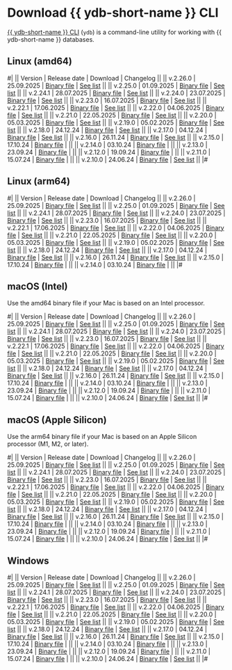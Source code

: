 # Download {{ ydb-short-name }} CLI

[{{ ydb-short-name }} CLI](../reference/ydb-cli/index.md) (`ydb`) is a command-line utility for working with {{ ydb-short-name }} databases.

## Linux (amd64)

#|
|| Version | Release date | Download | Changelog ||
|| v.2.26.0 | 25.09.2025 | [Binary file](https://storage.yandexcloud.net/yandexcloud-ydb/release/2.26.0/linux/amd64/ydb) | [See list](../changelog-cli.md#2-26-0) ||
|| v.2.25.0 | 01.09.2025 | [Binary file](https://storage.yandexcloud.net/yandexcloud-ydb/release/2.25.0/linux/amd64/ydb) | [See list](../changelog-cli.md#2-25-0) ||
|| v.2.24.1 | 28.07.2025 | [Binary file](https://storage.yandexcloud.net/yandexcloud-ydb/release/2.24.1/linux/amd64/ydb) | [See list](../changelog-cli.md#2-24-1) ||
|| v.2.24.0 | 23.07.2025 | [Binary file](https://storage.yandexcloud.net/yandexcloud-ydb/release/2.24.0/linux/amd64/ydb) | [See list](../changelog-cli.md#2-24-0) ||
|| v.2.23.0 | 16.07.2025 | [Binary file](https://storage.yandexcloud.net/yandexcloud-ydb/release/2.23.0/linux/amd64/ydb) | [See list](../changelog-cli.md#2-23-0) ||
|| v.2.22.1 | 17.06.2025 | [Binary file](https://storage.yandexcloud.net/yandexcloud-ydb/release/2.22.1/linux/amd64/ydb) | [See list](../changelog-cli.md#2-22-1) ||
|| v.2.22.0 | 04.06.2025 | [Binary file](https://storage.yandexcloud.net/yandexcloud-ydb/release/2.22.0/linux/amd64/ydb) | [See list](../changelog-cli.md#2-22-0) ||
|| v.2.21.0 | 22.05.2025 | [Binary file](https://storage.yandexcloud.net/yandexcloud-ydb/release/2.21.0/linux/amd64/ydb) | [See list](../changelog-cli.md#2-21-0) ||
|| v.2.20.0 | 05.03.2025 | [Binary file](https://storage.yandexcloud.net/yandexcloud-ydb/release/2.20.0/linux/amd64/ydb) | [See list](../changelog-cli.md#2-20-0) ||
|| v.2.19.0 | 05.02.2025 | [Binary file](https://storage.yandexcloud.net/yandexcloud-ydb/release/2.19.0/linux/amd64/ydb) | [See list](../changelog-cli.md#2-19-0) ||
|| v.2.18.0 | 24.12.24 | [Binary file](https://storage.yandexcloud.net/yandexcloud-ydb/release/2.18.0/linux/amd64/ydb) | [See list](../changelog-cli.md#2-18-0) ||
|| v.2.17.0 | 04.12.24 | [Binary file](https://storage.yandexcloud.net/yandexcloud-ydb/release/2.17.0/linux/amd64/ydb) | [See list](../changelog-cli.md#2-17-0) ||
|| v.2.16.0 | 26.11.24 | [Binary file](https://storage.yandexcloud.net/yandexcloud-ydb/release/2.16.0/linux/amd64/ydb) | [See list](../changelog-cli.md#2-16-0) ||
|| v.2.15.0 | 17.10.24 | [Binary file](https://storage.yandexcloud.net/yandexcloud-ydb/release/2.15.0/linux/amd64/ydb) | ||
|| v.2.14.0 | 03.10.24 | [Binary file](https://storage.yandexcloud.net/yandexcloud-ydb/release/2.14.0/linux/amd64/ydb) | ||
|| v.2.13.0 | 23.09.24 | [Binary file](https://storage.yandexcloud.net/yandexcloud-ydb/release/2.13.0/linux/amd64/ydb) | ||
|| v.2.12.0 | 19.09.24 | [Binary file](https://storage.yandexcloud.net/yandexcloud-ydb/release/2.12.0/linux/amd64/ydb) | ||
|| v.2.11.0 | 15.07.24 | [Binary file](https://storage.yandexcloud.net/yandexcloud-ydb/release/2.11.0/linux/amd64/ydb) | ||
|| v.2.10.0 | 24.06.24 | [Binary file](https://storage.yandexcloud.net/yandexcloud-ydb/release/2.10.0/linux/amd64/ydb) | [See list](../changelog-cli.md#2-10-0) ||
|#

## Linux (arm64)

#|
|| Version | Release date | Download | Changelog ||
|| v.2.26.0 | 25.09.2025 | [Binary file](https://storage.yandexcloud.net/yandexcloud-ydb/release/2.26.0/linux/arm64/ydb) | [See list](../changelog-cli.md#2-26-0) ||
|| v.2.25.0 | 01.09.2025 | [Binary file](https://storage.yandexcloud.net/yandexcloud-ydb/release/2.25.0/linux/arm64/ydb) | [See list](../changelog-cli.md#2-25-0) ||
|| v.2.24.1 | 28.07.2025 | [Binary file](https://storage.yandexcloud.net/yandexcloud-ydb/release/2.24.1/linux/arm64/ydb) | [See list](../changelog-cli.md#2-24-1) ||
|| v.2.24.0 | 23.07.2025 | [Binary file](https://storage.yandexcloud.net/yandexcloud-ydb/release/2.24.0/linux/arm64/ydb) | [See list](../changelog-cli.md#2-24-0) ||
|| v.2.23.0 | 16.07.2025 | [Binary file](https://storage.yandexcloud.net/yandexcloud-ydb/release/2.23.0/linux/arm64/ydb) | [See list](../changelog-cli.md#2-23-0) ||
|| v.2.22.1 | 17.06.2025 | [Binary file](https://storage.yandexcloud.net/yandexcloud-ydb/release/2.22.1/linux/arm64/ydb) | [See list](../changelog-cli.md#2-22-1) ||
|| v.2.22.0 | 04.06.2025 | [Binary file](https://storage.yandexcloud.net/yandexcloud-ydb/release/2.22.0/linux/arm64/ydb) | [See list](../changelog-cli.md#2-22-0) ||
|| v.2.21.0 | 22.05.2025 | [Binary file](https://storage.yandexcloud.net/yandexcloud-ydb/release/2.21.0/linux/arm64/ydb) | [See list](../changelog-cli.md#2-21-0) ||
|| v.2.20.0 | 05.03.2025 | [Binary file](https://storage.yandexcloud.net/yandexcloud-ydb/release/2.20.0/linux/arm64/ydb) | [See list](../changelog-cli.md#2-20-0) ||
|| v.2.19.0 | 05.02.2025 | [Binary file](https://storage.yandexcloud.net/yandexcloud-ydb/release/2.19.0/linux/arm64/ydb) | [See list](../changelog-cli.md#2-19-0) ||
|| v.2.18.0 | 24.12.24 | [Binary file](https://storage.yandexcloud.net/yandexcloud-ydb/release/2.18.0/linux/arm64/ydb) | [See list](../changelog-cli.md#2-18-0) ||
|| v.2.17.0 | 04.12.24 | [Binary file](https://storage.yandexcloud.net/yandexcloud-ydb/release/2.17.0/linux/arm64/ydb) | [See list](../changelog-cli.md#2-17-0) ||
|| v.2.16.0 | 26.11.24 | [Binary file](https://storage.yandexcloud.net/yandexcloud-ydb/release/2.16.0/linux/arm64/ydb) | [See list](../changelog-cli.md#2-16-0) ||
|| v.2.15.0 | 17.10.24 | [Binary file](https://storage.yandexcloud.net/yandexcloud-ydb/release/2.15.0/linux/arm64/ydb) | ||
|| v.2.14.0 | 03.10.24 | [Binary file](https://storage.yandexcloud.net/yandexcloud-ydb/release/2.14.0/linux/arm64/ydb) | ||
|#

## macOS (Intel)

Use the amd64 binary file if your Mac is based on an Intel processor.

#|
|| Version | Release date | Download | Changelog ||
|| v.2.26.0 | 25.09.2025 | [Binary file](https://storage.yandexcloud.net/yandexcloud-ydb/release/2.26.0/darwin/amd64/ydb) | [See list](../changelog-cli.md#2-26-0) ||
|| v.2.25.0 | 01.09.2025 | [Binary file](https://storage.yandexcloud.net/yandexcloud-ydb/release/2.25.0/darwin/amd64/ydb) | [See list](../changelog-cli.md#2-25-0) ||
|| v.2.24.1 | 28.07.2025 | [Binary file](https://storage.yandexcloud.net/yandexcloud-ydb/release/2.24.1/darwin/amd64/ydb) | [See list](../changelog-cli.md#2-24-1) ||
|| v.2.24.0 | 23.07.2025 | [Binary file](https://storage.yandexcloud.net/yandexcloud-ydb/release/2.24.0/darwin/amd64/ydb) | [See list](../changelog-cli.md#2-24-0) ||
|| v.2.23.0 | 16.07.2025 | [Binary file](https://storage.yandexcloud.net/yandexcloud-ydb/release/2.23.0/darwin/amd64/ydb) | [See list](../changelog-cli.md#2-23-0) ||
|| v.2.22.1 | 17.06.2025 | [Binary file](https://storage.yandexcloud.net/yandexcloud-ydb/release/2.22.1/darwin/amd64/ydb) | [See list](../changelog-cli.md#2-22-1) ||
|| v.2.22.0 | 04.06.2025 | [Binary file](https://storage.yandexcloud.net/yandexcloud-ydb/release/2.22.0/darwin/amd64/ydb) | [See list](../changelog-cli.md#2-22-0) ||
|| v.2.21.0 | 22.05.2025 | [Binary file](https://storage.yandexcloud.net/yandexcloud-ydb/release/2.21.0/darwin/amd64/ydb) | [See list](../changelog-cli.md#2-21-0) ||
|| v.2.20.0 | 05.03.2025 | [Binary file](https://storage.yandexcloud.net/yandexcloud-ydb/release/2.20.0/darwin/amd64/ydb) | [See list](../changelog-cli.md#2-20-0) ||
|| v.2.19.0 | 05.02.2025 | [Binary file](https://storage.yandexcloud.net/yandexcloud-ydb/release/2.19.0/darwin/amd64/ydb) | [See list](../changelog-cli.md#2-19-0) ||
|| v.2.18.0 | 24.12.24 | [Binary file](https://storage.yandexcloud.net/yandexcloud-ydb/release/2.18.0/darwin/amd64/ydb) | [See list](../changelog-cli.md#2-18-0) ||
|| v.2.17.0 | 04.12.24 | [Binary file](https://storage.yandexcloud.net/yandexcloud-ydb/release/2.17.0/darwin/amd64/ydb) | [See list](../changelog-cli.md#2-17-0) ||
|| v.2.16.0 | 26.11.24 | [Binary file](https://storage.yandexcloud.net/yandexcloud-ydb/release/2.16.0/darwin/amd64/ydb) | [See list](../changelog-cli.md#2-16-0) ||
|| v.2.15.0 | 17.10.24 | [Binary file](https://storage.yandexcloud.net/yandexcloud-ydb/release/2.15.0/darwin/amd64/ydb) | ||
|| v.2.14.0 | 03.10.24 | [Binary file](https://storage.yandexcloud.net/yandexcloud-ydb/release/2.14.0/darwin/amd64/ydb) | ||
|| v.2.13.0 | 23.09.24 | [Binary file](https://storage.yandexcloud.net/yandexcloud-ydb/release/2.13.0/darwin/amd64/ydb) | ||
|| v.2.12.0 | 19.09.24 | [Binary file](https://storage.yandexcloud.net/yandexcloud-ydb/release/2.12.0/darwin/amd64/ydb) | ||
|| v.2.11.0 | 15.07.24 | [Binary file](https://storage.yandexcloud.net/yandexcloud-ydb/release/2.11.0/darwin/amd64/ydb) | ||
|| v.2.10.0 | 24.06.24 | [Binary file](https://storage.yandexcloud.net/yandexcloud-ydb/release/2.10.0/darwin/amd64/ydb) | [See list](../changelog-cli.md#2-10-0) ||
|#

## macOS (Apple Silicon)

Use the arm64 binary file if your Mac is based on an Apple Silicon processor (M1, M2, or later).

#|
|| Version | Release date | Download | Changelog ||
|| v.2.26.0 | 25.09.2025 | [Binary file](https://storage.yandexcloud.net/yandexcloud-ydb/release/2.26.0/darwin/arm64/ydb) | [See list](../changelog-cli.md#2-26-0) ||
|| v.2.25.0 | 01.09.2025 | [Binary file](https://storage.yandexcloud.net/yandexcloud-ydb/release/2.25.0/darwin/arm64/ydb) | [See list](../changelog-cli.md#2-25-0) ||
|| v.2.24.1 | 28.07.2025 | [Binary file](https://storage.yandexcloud.net/yandexcloud-ydb/release/2.24.1/darwin/arm64/ydb) | [See list](../changelog-cli.md#2-24-1) ||
|| v.2.24.0 | 23.07.2025 | [Binary file](https://storage.yandexcloud.net/yandexcloud-ydb/release/2.24.0/darwin/arm64/ydb) | [See list](../changelog-cli.md#2-24-0) ||
|| v.2.23.0 | 16.07.2025 | [Binary file](https://storage.yandexcloud.net/yandexcloud-ydb/release/2.23.0/darwin/arm64/ydb) | [See list](../changelog-cli.md#2-23-0) ||
|| v.2.22.1 | 17.06.2025 | [Binary file](https://storage.yandexcloud.net/yandexcloud-ydb/release/2.22.1/darwin/arm64/ydb) | [See list](../changelog-cli.md#2-22-1) ||
|| v.2.22.0 | 04.06.2025 | [Binary file](https://storage.yandexcloud.net/yandexcloud-ydb/release/2.22.0/darwin/arm64/ydb) | [See list](../changelog-cli.md#2-22-0) ||
|| v.2.21.0 | 22.05.2025 | [Binary file](https://storage.yandexcloud.net/yandexcloud-ydb/release/2.21.0/darwin/arm64/ydb) | [See list](../changelog-cli.md#2-21-0) ||
|| v.2.20.0 | 05.03.2025 | [Binary file](https://storage.yandexcloud.net/yandexcloud-ydb/release/2.20.0/darwin/arm64/ydb) | [See list](../changelog-cli.md#2-20-0) ||
|| v.2.19.0 | 05.02.2025 | [Binary file](https://storage.yandexcloud.net/yandexcloud-ydb/release/2.19.0/darwin/arm64/ydb) | [See list](../changelog-cli.md#2-19-0) ||
|| v.2.18.0 | 24.12.24 | [Binary file](https://storage.yandexcloud.net/yandexcloud-ydb/release/2.18.0/darwin/arm64/ydb) | [See list](../changelog-cli.md#2-18-0) ||
|| v.2.17.0 | 04.12.24 | [Binary file](https://storage.yandexcloud.net/yandexcloud-ydb/release/2.17.0/darwin/arm64/ydb) | [See list](../changelog-cli.md#2-17-0) ||
|| v.2.16.0 | 26.11.24 | [Binary file](https://storage.yandexcloud.net/yandexcloud-ydb/release/2.16.0/darwin/arm64/ydb) | [See list](../changelog-cli.md#2-16-0) ||
|| v.2.15.0 | 17.10.24 | [Binary file](https://storage.yandexcloud.net/yandexcloud-ydb/release/2.15.0/darwin/arm64/ydb) | ||
|| v.2.14.0 | 03.10.24 | [Binary file](https://storage.yandexcloud.net/yandexcloud-ydb/release/2.14.0/darwin/arm64/ydb) | ||
|| v.2.13.0 | 23.09.24 | [Binary file](https://storage.yandexcloud.net/yandexcloud-ydb/release/2.13.0/darwin/arm64/ydb) | ||
|| v.2.12.0 | 19.09.24 | [Binary file](https://storage.yandexcloud.net/yandexcloud-ydb/release/2.12.0/darwin/arm64/ydb) | ||
|| v.2.11.0 | 15.07.24 | [Binary file](https://storage.yandexcloud.net/yandexcloud-ydb/release/2.11.0/darwin/arm64/ydb) | ||
|| v.2.10.0 | 24.06.24 | [Binary file](https://storage.yandexcloud.net/yandexcloud-ydb/release/2.10.0/darwin/arm64/ydb) | [See list](../changelog-cli.md#2-10-0) ||
|#

## Windows

#|
|| Version | Release date | Download | Changelog ||
|| v.2.26.0 | 25.09.2025 | [Binary file](https://storage.yandexcloud.net/yandexcloud-ydb/release/2.26.0/windows/amd64/ydb.exe) | [See list](../changelog-cli.md#2-26-0) ||
|| v.2.25.0 | 01.09.2025 | [Binary file](https://storage.yandexcloud.net/yandexcloud-ydb/release/2.25.0/windows/amd64/ydb.exe) | [See list](../changelog-cli.md#2-25-0) ||
|| v.2.24.1 | 28.07.2025 | [Binary file](https://storage.yandexcloud.net/yandexcloud-ydb/release/2.24.1/windows/amd64/ydb.exe) | [See list](../changelog-cli.md#2-24-1) ||
|| v.2.24.0 | 23.07.2025 | [Binary file](https://storage.yandexcloud.net/yandexcloud-ydb/release/2.24.0/windows/amd64/ydb.exe) | [See list](../changelog-cli.md#2-24-0) ||
|| v.2.23.0 | 16.07.2025 | [Binary file](https://storage.yandexcloud.net/yandexcloud-ydb/release/2.23.0/windows/amd64/ydb.exe) | [See list](../changelog-cli.md#2-23-0) ||
|| v.2.22.1 | 17.06.2025 | [Binary file](https://storage.yandexcloud.net/yandexcloud-ydb/release/2.22.1/windows/amd64/ydb.exe) | [See list](../changelog-cli.md#2-22-1) ||
|| v.2.22.0 | 04.06.2025 | [Binary file](https://storage.yandexcloud.net/yandexcloud-ydb/release/2.22.0/windows/amd64/ydb.exe) | [See list](../changelog-cli.md#2-22-0) ||
|| v.2.21.0 | 22.05.2025 | [Binary file](https://storage.yandexcloud.net/yandexcloud-ydb/release/2.21.0/windows/amd64/ydb.exe) | [See list](../changelog-cli.md#2-21-0) ||
|| v.2.20.0 | 05.03.2025 | [Binary file](https://storage.yandexcloud.net/yandexcloud-ydb/release/2.20.0/windows/amd64/ydb.exe) | [See list](../changelog-cli.md#2-20-0) ||
|| v.2.19.0 | 05.02.2025 | [Binary file](https://storage.yandexcloud.net/yandexcloud-ydb/release/2.19.0/windows/amd64/ydb.exe) | [See list](../changelog-cli.md#2-19-0) ||
|| v.2.18.0 | 24.12.24 | [Binary file](https://storage.yandexcloud.net/yandexcloud-ydb/release/2.18.0/windows/amd64/ydb.exe) | [See list](../changelog-cli.md#2-18-0) ||
|| v.2.17.0 | 04.12.24 | [Binary file](https://storage.yandexcloud.net/yandexcloud-ydb/release/2.17.0/windows/amd64/ydb.exe) | [See list](../changelog-cli.md#2-17-0) ||
|| v.2.16.0 | 26.11.24 | [Binary file](https://storage.yandexcloud.net/yandexcloud-ydb/release/2.16.0/windows/amd64/ydb.exe) | [See list](../changelog-cli.md#2-16-0) ||
|| v.2.15.0 | 17.10.24 | [Binary file](https://storage.yandexcloud.net/yandexcloud-ydb/release/2.15.0/windows/amd64/ydb.exe) | ||
|| v.2.14.0 | 03.10.24 | [Binary file](https://storage.yandexcloud.net/yandexcloud-ydb/release/2.14.0/windows/amd64/ydb.exe) | ||
|| v.2.13.0 | 23.09.24 | [Binary file](https://storage.yandexcloud.net/yandexcloud-ydb/release/2.13.0/windows/amd64/ydb.exe) | ||
|| v.2.12.0 | 19.09.24 | [Binary file](https://storage.yandexcloud.net/yandexcloud-ydb/release/2.12.0/windows/amd64/ydb.exe) | ||
|| v.2.11.0 | 15.07.24 | [Binary file](https://storage.yandexcloud.net/yandexcloud-ydb/release/2.11.0/windows/amd64/ydb.exe) | ||
|| v.2.10.0 | 24.06.24 | [Binary file](https://storage.yandexcloud.net/yandexcloud-ydb/release/2.10.0/windows/amd64/ydb.exe) | [See list](../changelog-cli.md#2-10-0) ||
|#